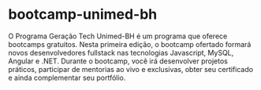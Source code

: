 # bootcamp-unimed-bh

O Programa Geração Tech Unimed-BH é um programa que oferece bootcamps gratuitos. Nesta primeira edição, o bootcamp ofertado formará novos desenvolvedores fullstack nas tecnologias Javascript, MySQL, Angular e .NET. Durante o bootcamp, você irá desenvolver projetos práticos, participar de mentorias ao vivo e exclusivas, obter seu certificado e ainda complementar seu portfólio.
